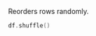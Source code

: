 [//]: # (title: shuffled)

<!---IMPORT org.jetbrains.kotlinx.dataframe.samples.api.Modify-->

Reorders rows randomly.

<!---FUN shuffle-->

```kotlin
df.shuffle()
```

<!---END-->
